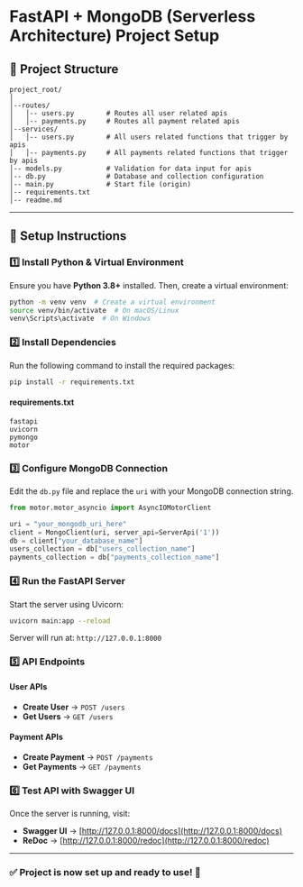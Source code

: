 # FastAPI + MongoDB (Serverless Architecture) Project Setup

## 📂 Project Structure
```
project_root/
│
│--routes/     
│   │-- users.py        # Routes all user related apis
│   │-- payments.py     # Routes all payment related apis
│--services/
│   │-- users.py        # All users related functions that trigger by apis
│   │-- payments.py     # All payments related functions that trigger by apis
│-- models.py           # Validation for data input for apis
│-- db.py               # Database and collection configuration
│-- main.py             # Start file (origin)
│-- requirements.txt
│-- readme.md
```

---

## 🚀 Setup Instructions

### **1️⃣ Install Python & Virtual Environment**
Ensure you have **Python 3.8+** installed. Then, create a virtual environment:
```sh
python -m venv venv  # Create a virtual environment
source venv/bin/activate  # On macOS/Linux
venv\Scripts\activate  # On Windows
```

### **2️⃣ Install Dependencies**
Run the following command to install the required packages:
```sh
pip install -r requirements.txt
```

#### **requirements.txt**
```
fastapi
uvicorn
pymongo
motor
``` 

### **3️⃣ Configure MongoDB Connection**
Edit the `db.py` file and replace the `uri` with your MongoDB connection string.
```python
from motor.motor_asyncio import AsyncIOMotorClient

uri = "your_mongodb_uri_here"
client = MongoClient(uri, server_api=ServerApi('1'))
db = client["your_database_name"]
users_collection = db["users_collection_name"]
payments_collection = db["payments_collection_name"]
```

### **4️⃣ Run the FastAPI Server**
Start the server using Uvicorn:
```sh
uvicorn main:app --reload
```

Server will run at: `http://127.0.0.1:8000`

### **5️⃣ API Endpoints**
#### **User APIs**
- **Create User** → `POST /users`
- **Get Users** → `GET /users`

#### **Payment APIs**
- **Create Payment** → `POST /payments`
- **Get Payments** → `GET /payments`

### **6️⃣ Test API with Swagger UI**
Once the server is running, visit:
- **Swagger UI** → [http://127.0.0.1:8000/docs](http://127.0.0.1:8000/docs)
- **ReDoc** → [http://127.0.0.1:8000/redoc](http://127.0.0.1:8000/redoc)

---

### ✅ **Project is now set up and ready to use!** 🚀